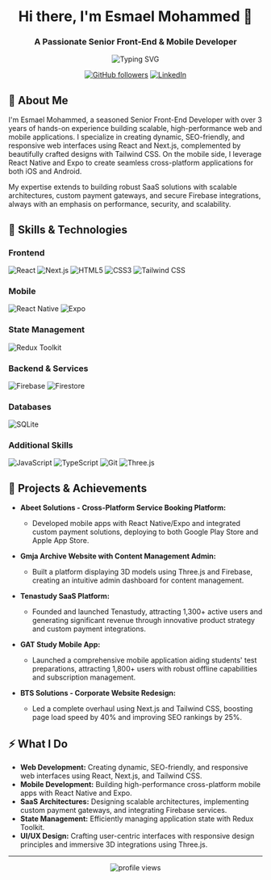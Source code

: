<h1 align="center">Hi there, I'm Esmael Mohammed 👋</h1>
<h3 align="center">A Passionate Senior Front-End & Mobile Developer</h3>

<p align="center">
  <img src="https://readme-typing-svg.herokuapp.com?color=%2336BCF7&lines=React+%26+React+Native+Developer;Next.js+%7C+Tailwind+CSS+%7C+Firebase" alt="Typing SVG" />
</p>

<p align="center">
  <a href="https://github.com/esmaelmoh"><img alt="GitHub followers" src="https://img.shields.io/github/followers/esmaelmoh?label=Follow&style=social" /></a>
  <a href="https://linkedin.com/in/esmael-mohammed1"><img alt="LinkedIn" src="https://img.shields.io/badge/LinkedIn-Connect-blue?style=social&logo=linkedin" /></a>
</p>

## 🚀 About Me
I'm Esmael Mohammed, a seasoned Senior Front-End Developer with over 3 years of hands-on experience building scalable, high-performance web and mobile applications. I specialize in creating dynamic, SEO-friendly, and responsive web interfaces using React and Next.js, complemented by beautifully crafted designs with Tailwind CSS. On the mobile side, I leverage React Native and Expo to create seamless cross-platform applications for both iOS and Android. 

My expertise extends to building robust SaaS solutions with scalable architectures, custom payment gateways, and secure Firebase integrations, always with an emphasis on performance, security, and scalability.

## 🔧 Skills & Technologies
### Frontend
![React](https://img.shields.io/badge/-React-20232A?style=flat&logo=react) 
![Next.js](https://img.shields.io/badge/-Next.js-000000?style=flat&logo=next.js) 
![HTML5](https://img.shields.io/badge/-HTML5-E34F26?style=flat&logo=html5) 
![CSS3](https://img.shields.io/badge/-CSS3-1572B6?style=flat&logo=css3) 
![Tailwind CSS](https://img.shields.io/badge/-Tailwind_CSS-06B6D4?style=flat&logo=tailwindcss)

### Mobile
![React Native](https://img.shields.io/badge/-React_Native-61DAFB?style=flat&logo=react)
![Expo](https://img.shields.io/badge/-Expo-000?style=flat&logo=expo)

### State Management
![Redux Toolkit](https://img.shields.io/badge/-Redux_Toolkit-764ABC?style=flat&logo=redux)

### Backend & Services
![Firebase](https://img.shields.io/badge/-Firebase-FFCA28?style=flat&logo=firebase)
![Firestore](https://img.shields.io/badge/-Firestore-FFCA28?style=flat&logo=firebase)

### Databases
![SQLite](https://img.shields.io/badge/-SQLite-07405E?style=flat&logo=sqlite)

### Additional Skills
![JavaScript](https://img.shields.io/badge/-JavaScript-F7DF1E?style=flat&logo=javascript)
![TypeScript](https://img.shields.io/badge/-TypeScript-3178C6?style=flat&logo=typescript)
![Git](https://img.shields.io/badge/-Git-F05032?style=flat&logo=git)
![Three.js](https://img.shields.io/badge/-Three.js-000000?style=flat&logo=three.js)

## 📁 Projects & Achievements
- **Abeet Solutions - Cross-Platform Service Booking Platform:**
  - Developed mobile apps with React Native/Expo and integrated custom payment solutions, deploying to both Google Play Store and Apple App Store.
  
- **Gmja Archive Website with Content Management Admin:**
  - Built a platform displaying 3D models using Three.js and Firebase, creating an intuitive admin dashboard for content management.

- **Tenastudy SaaS Platform:**
  - Founded and launched Tenastudy, attracting 1,300+ active users and generating significant revenue through innovative product strategy and custom payment integrations.
  
- **GAT Study Mobile App:**
  - Launched a comprehensive mobile application aiding students' test preparations, attracting 1,800+ users with robust offline capabilities and subscription management.

- **BTS Solutions - Corporate Website Redesign:**
  - Led a complete overhaul using Next.js and Tailwind CSS, boosting page load speed by 40% and improving SEO rankings by 25%.
  
## ⚡ What I Do
- **Web Development:** Creating dynamic, SEO-friendly, and responsive web interfaces using React, Next.js, and Tailwind CSS.
- **Mobile Development:** Building high-performance cross-platform mobile apps with React Native and Expo.
- **SaaS Architectures:** Designing scalable architectures, implementing custom payment gateways, and integrating Firebase services.
- **State Management:** Efficiently managing application state with Redux Toolkit.
- **UI/UX Design:** Crafting user-centric interfaces with responsive design principles and immersive 3D integrations using Three.js.

---

<p align="center">
  <img src="https://komarev.com/ghpvc/?username=esmaelmoh&style=flat-square&color=blue" alt="profile views" />
</p>
